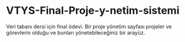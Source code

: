# VTYS-Final-Proje-y-netim-sistemi
Veri tabanı dersi için final ödevi. Bir proje yönetim sayfası projeler ve görevlerin olduğu ve bunları yönetebileceğiniz bir arayüz.
